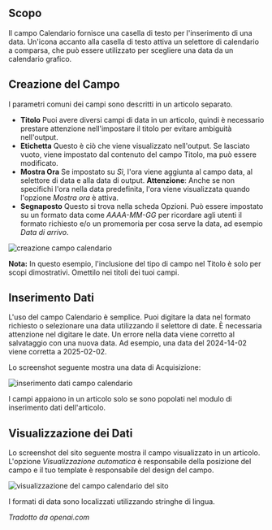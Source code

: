 <!-- Filename: J3.x:Adding_custom_fields/Calendar_Field / Display title: Campo Calendario -->

## Scopo

Il campo Calendario fornisce una casella di testo per l'inserimento di una data. Un'icona accanto alla casella di testo attiva un selettore di calendario a comparsa, che può essere utilizzato per scegliere una data da un calendario grafico.

## Creazione del Campo

I parametri comuni dei campi sono descritti in un articolo separato.

* **Titolo** Puoi avere diversi campi di data in un articolo, quindi è necessario prestare attenzione nell'impostare il titolo per evitare ambiguità nell'output.
* **Etichetta** Questo è ciò che viene visualizzato nell'output. Se lasciato vuoto, viene impostato dal contenuto del campo Titolo, ma può essere modificato.
* **Mostra Ora** Se impostato su *Sì*, l'ora viene aggiunta al campo data, al selettore di data e alla data di output. **Attenzione**: Anche se non specifichi l'ora nella data predefinita, l'ora viene visualizzata quando l'opzione *Mostra ora* è attiva.
* **Segnaposto** Questo si trova nella scheda Opzioni. Può essere impostato su un formato data come *AAAA-MM-GG* per ricordare agli utenti il formato richiesto e/o un promemoria per cosa serve la data, ad esempio *Data di arrivo*.

![creazione campo calendario](../../../en/images/fields/fields-calendar-edit.png)

**Nota:** In questo esempio, l'inclusione del tipo di campo nel Titolo è solo per scopi dimostrativi. Omettilo nei titoli dei tuoi campi.

## Inserimento Dati

L'uso del campo Calendario è semplice. Puoi digitare la data nel formato richiesto o selezionare una data utilizzando il selettore di date. È necessaria attenzione nel digitare le date. Un errore nella data viene corretto al salvataggio con una nuova data. Ad esempio, una data del 2024-14-02 viene corretta a 2025-02-02.

Lo screenshot seguente mostra una data di Acquisizione:

![inserimento dati campo calendario](../../../en/images/fields/fields-calendar-data-entry.png)

I campi appaiono in un articolo solo se sono popolati nel modulo di inserimento dati dell'articolo.

## Visualizzazione dei Dati

Lo screenshot del sito seguente mostra il campo visualizzato in un articolo. L'opzione *Visualizzazione automatica* è responsabile della posizione del campo e il tuo template è responsabile del design del campo.

![visualizzazione del campo calendario del sito](../../../en/images/fields/fields-calendar-site.png)

I formati di data sono localizzati utilizzando stringhe di lingua.

*Tradotto da openai.com*

